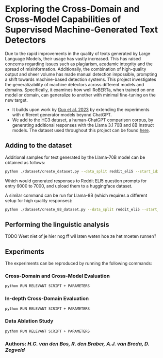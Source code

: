# Exploring the Cross-Domain and Cross-Model Capabilities of Supervised Machine-Generated Text Detectors

Due to the rapid improvements in the quality of texts generated by Large Language Models, their usage has vastly increased. This has raised concerns regarding issues such as plagiarism, acadamic integrity and the spread of misinformation. Additionally, the combination of high-quality output and sheer volume has made manual detection impossible, prompting a shift towards machine-based detection systems.
This project investigates the generalizability of machine detectors across different models and domains. Specifically, it examines how well RoBERTa, when trained on one model or domain, can generalize to another with minimal fine-tuning on the new target. 

* It builds upon work by [Guo et al. 2023](https://github.com/Hello-SimpleAI/chatgpt-comparison-detection?tab=readme-ov-file) by extending the experiments with different generator models beyond ChatGPT.
* We add to the [HC3](https://huggingface.co/datasets/Hello-SimpleAI/HC3) dataset, a human-ChatGPT comparison corpus, by generating additional responses with the Llama 3.1 70B and 8B Instruct models. The dataset used throughout this project can be found [here](https://huggingface.co/datasets/DanteZD/HC3_plus_llama70B).

## Adding to the dataset
Additional samples for text generated by the Llama-70B model can be obtained as follows:
```bash
python ./dataset/create_dataset.py --data_split reddit_eli5 --start_idx 6000 --stop_idx 7000
```
Which would generated responses to Reddit ELI5 question prompts for entry 6000 to 7000, and upload them to a huggingface dataset.

A similar command can be run for Llama-8B (which requires a different setup for high quality responses):
```bash
python ./dataset/create_8B_dataset.py --data_split reddit_eli5 --start_idx 6000 --stop_idx 7000
```

## Performing the linguistic analysis
TODO Weet niet of je hier nog ff wil laten weten hoe ze het moeten runnen?

## Experiments
The experiments can be reproduced by running the following commands:

### Cross-Domain and Cross-Model Evaluation
```bash
python RUN RELEVANT SCRIPT + PARAMETERS 
```

### In-depth Cross-Domain Evaluation
```bash
python RUN RELEVANT SCRIPT + PARAMETERS 
```

### Data Ablation Study
```bash
python RUN RELEVANT SCRIPT + PARAMETERS 
```

### Authors: *H.C. van den Bos, R. den Braber, A.J. van Breda, D. Zegveld*










